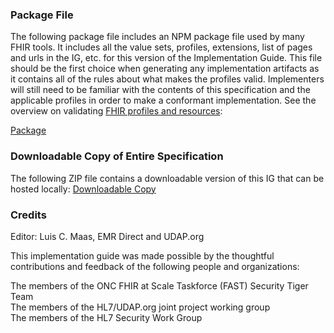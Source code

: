 ### Package File

The following package file includes an NPM package file used by many FHIR tools. It includes all the value sets, profiles, extensions, list of pages and urls in the IG, etc. for this version of the Implementation Guide. This file should be the first choice when generating any implementation artifacts as it contains all of the rules about what makes the profiles valid. Implementers will still need to be familiar with the contents of this specification and the applicable profiles in order to make a conformant implementation. See the overview on validating [FHIR profiles and resources](http://hl7.org/fhir/R4/validation.html):

[Package](package.tgz)

### Downloadable Copy of Entire Specification

The following ZIP file contains a downloadable version of this IG that can be hosted locally:
[Downloadable Copy](full-ig.zip)

### Credits

Editor: Luis C. Maas, EMR Direct and UDAP.org

This implementation guide was made possible by the thoughtful contributions and feedback of the following people and organizations:

The members of the ONC FHIR at Scale Taskforce (FAST) Security Tiger Team<br>
The members of the HL7/UDAP.org joint project working group<br>
The members of the HL7 Security Work Group

